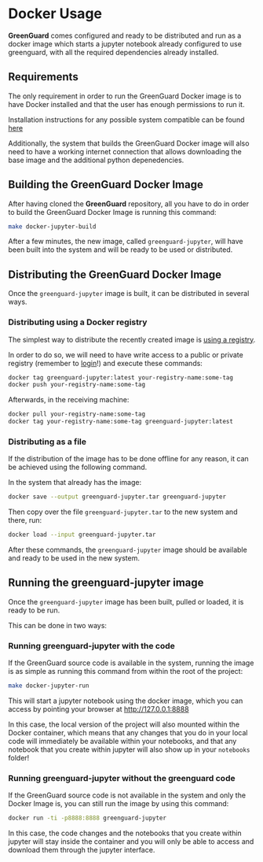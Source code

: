 # Docker Usage

**GreenGuard** comes configured and ready to be distributed and run as a docker image which starts
a jupyter notebook already configured to use greenguard, with all the required dependencies already
installed.

## Requirements

The only requirement in order to run the GreenGuard Docker image is to have Docker installed and
that the user has enough permissions to run it.

Installation instructions for any possible system compatible can be found [here](https://docs.docker.com/install/)

Additionally, the system that builds the GreenGuard Docker image will also need to have a working
internet connection that allows downloading the base image and the additional python depenedencies.

## Building the GreenGuard Docker Image

After having cloned the **GreenGuard** repository, all you have to do in order to build the GreenGuard Docker
Image is running this command:

```bash
make docker-jupyter-build
```

After a few minutes, the new image, called `greenguard-jupyter`, will have been built into the system
and will be ready to be used or distributed.

## Distributing the GreenGuard Docker Image

Once the `greenguard-jupyter` image is built, it can be distributed in several ways.

### Distributing using a Docker registry

The simplest way to distribute the recently created image is [using a registry](https://docs.docker.com/registry/).

In order to do so, we will need to have write access to a public or private registry (remember to
[login](https://docs.docker.com/engine/reference/commandline/login/)!) and execute these commands:

```bash
docker tag greenguard-jupyter:latest your-registry-name:some-tag
docker push your-registry-name:some-tag
```

Afterwards, in the receiving machine:

```bash
docker pull your-registry-name:some-tag
docker tag your-registry-name:some-tag greenguard-jupyter:latest
```

### Distributing as a file

If the distribution of the image has to be done offline for any reason, it can be achieved
using the following command.

In the system that already has the image:

```bash
docker save --output greenguard-jupyter.tar greenguard-jupyter
```

Then copy over the file `greenguard-jupyter.tar` to the new system and there, run:

```bash
docker load --input greenguard-jupyter.tar
```

After these commands, the `greenguard-jupyter` image should be available and ready to be used in the
new system.


## Running the greenguard-jupyter image

Once the `greenguard-jupyter` image has been built, pulled or loaded, it is ready to be run.

This can be done in two ways:

### Running greenguard-jupyter with the code

If the GreenGuard source code is available in the system, running the image is as simple as running
this command from within the root of the project:

```bash
make docker-jupyter-run
```

This will start a jupyter notebook using the docker image, which you can access by pointing your
browser at http://127.0.0.1:8888

In this case, the local version of the project will also mounted within the Docker container,
which means that any changes that you do in your local code will immediately be available
within your notebooks, and that any notebook that you create within jupyter will also show
up in your `notebooks` folder!

### Running greenguard-jupyter without the greenguard code

If the GreenGuard source code is not available in the system and only the Docker Image is, you can
still run the image by using this command:

```bash
docker run -ti -p8888:8888 greenguard-jupyter
```

In this case, the code changes and the notebooks that you create within jupyter will stay
inside the container and you will only be able to access and download them through the
jupyter interface.
